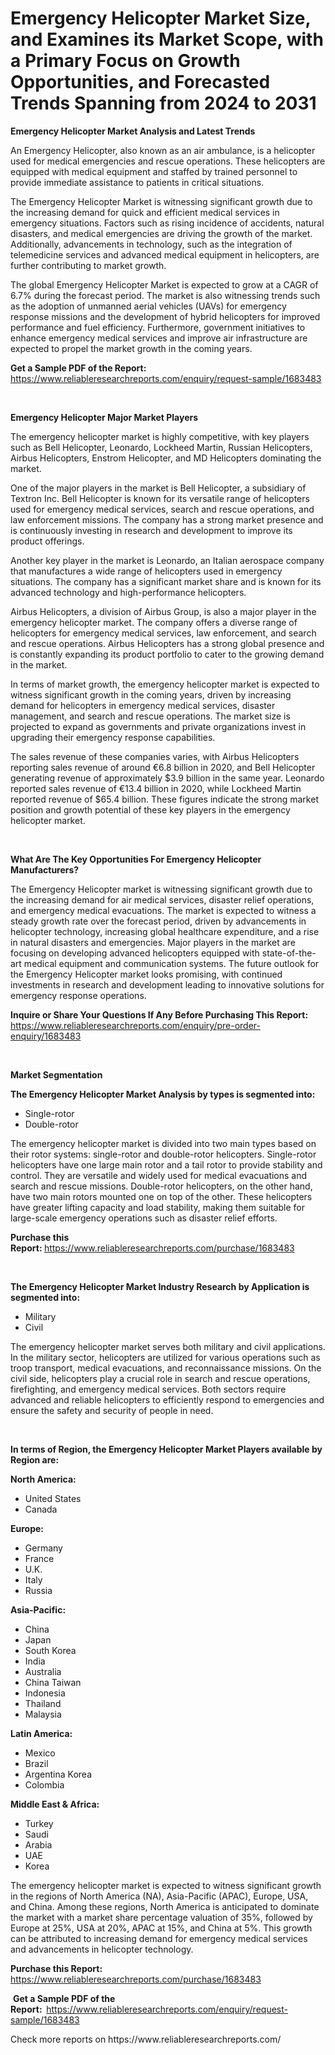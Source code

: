 <p><h1>Emergency Helicopter Market Size, and Examines its Market Scope, with a Primary Focus on Growth Opportunities, and Forecasted Trends Spanning from 2024 to 2031</h1></p><p><strong>Emergency Helicopter Market Analysis and Latest Trends</strong></p>
<p><p>An Emergency Helicopter, also known as an air ambulance, is a helicopter used for medical emergencies and rescue operations. These helicopters are equipped with medical equipment and staffed by trained personnel to provide immediate assistance to patients in critical situations.</p><p>The Emergency Helicopter Market is witnessing significant growth due to the increasing demand for quick and efficient medical services in emergency situations. Factors such as rising incidence of accidents, natural disasters, and medical emergencies are driving the growth of the market. Additionally, advancements in technology, such as the integration of telemedicine services and advanced medical equipment in helicopters, are further contributing to market growth.</p><p>The global Emergency Helicopter Market is expected to grow at a CAGR of 6.7% during the forecast period. The market is also witnessing trends such as the adoption of unmanned aerial vehicles (UAVs) for emergency response missions and the development of hybrid helicopters for improved performance and fuel efficiency. Furthermore, government initiatives to enhance emergency medical services and improve air infrastructure are expected to propel the market growth in the coming years.</p></p>
<p><strong>Get a Sample PDF of the Report:&nbsp;</strong> <a href="https://www.reliableresearchreports.com/enquiry/request-sample/1683483">https://www.reliableresearchreports.com/enquiry/request-sample/1683483</a></p>
<p>&nbsp;</p>
<p><strong>Emergency Helicopter Major Market Players</strong></p>
<p><p>The emergency helicopter market is highly competitive, with key players such as Bell Helicopter, Leonardo, Lockheed Martin, Russian Helicopters, Airbus Helicopters, Enstrom Helicopter, and MD Helicopters dominating the market. </p><p>One of the major players in the market is Bell Helicopter, a subsidiary of Textron Inc. Bell Helicopter is known for its versatile range of helicopters used for emergency medical services, search and rescue operations, and law enforcement missions. The company has a strong market presence and is continuously investing in research and development to improve its product offerings.</p><p>Another key player in the market is Leonardo, an Italian aerospace company that manufactures a wide range of helicopters used in emergency situations. The company has a significant market share and is known for its advanced technology and high-performance helicopters.</p><p>Airbus Helicopters, a division of Airbus Group, is also a major player in the emergency helicopter market. The company offers a diverse range of helicopters for emergency medical services, law enforcement, and search and rescue operations. Airbus Helicopters has a strong global presence and is constantly expanding its product portfolio to cater to the growing demand in the market.</p><p>In terms of market growth, the emergency helicopter market is expected to witness significant growth in the coming years, driven by increasing demand for helicopters in emergency medical services, disaster management, and search and rescue operations. The market size is projected to expand as governments and private organizations invest in upgrading their emergency response capabilities.</p><p>The sales revenue of these companies varies, with Airbus Helicopters reporting sales revenue of around €6.8 billion in 2020, and Bell Helicopter generating revenue of approximately $3.9 billion in the same year. Leonardo reported sales revenue of €13.4 billion in 2020, while Lockheed Martin reported revenue of $65.4 billion. These figures indicate the strong market position and growth potential of these key players in the emergency helicopter market.</p></p>
<p>&nbsp;</p>
<p><strong>What Are The Key Opportunities For Emergency Helicopter Manufacturers?</strong></p>
<p><p>The Emergency Helicopter market is witnessing significant growth due to the increasing demand for air medical services, disaster relief operations, and emergency medical evacuations. The market is expected to witness a steady growth rate over the forecast period, driven by advancements in helicopter technology, increasing global healthcare expenditure, and a rise in natural disasters and emergencies. Major players in the market are focusing on developing advanced helicopters equipped with state-of-the-art medical equipment and communication systems. The future outlook for the Emergency Helicopter market looks promising, with continued investments in research and development leading to innovative solutions for emergency response operations.</p></p>
<p><strong>Inquire or Share Your Questions If Any Before Purchasing This Report:</strong> <a href="https://www.reliableresearchreports.com/enquiry/pre-order-enquiry/1683483">https://www.reliableresearchreports.com/enquiry/pre-order-enquiry/1683483</a></p>
<p>&nbsp;</p>
<p><strong>Market Segmentation</strong></p>
<p><strong>The Emergency Helicopter Market Analysis by types is segmented into:</strong></p>
<p><ul><li>Single-rotor</li><li>Double-rotor</li></ul></p>
<p><p>The emergency helicopter market is divided into two main types based on their rotor systems: single-rotor and double-rotor helicopters. Single-rotor helicopters have one large main rotor and a tail rotor to provide stability and control. They are versatile and widely used for medical evacuations and search and rescue missions. Double-rotor helicopters, on the other hand, have two main rotors mounted one on top of the other. These helicopters have greater lifting capacity and load stability, making them suitable for large-scale emergency operations such as disaster relief efforts.</p></p>
<p><strong>Purchase this Report:&nbsp;</strong><a href="https://www.reliableresearchreports.com/purchase/1683483">https://www.reliableresearchreports.com/purchase/1683483</a></p>
<p>&nbsp;</p>
<p><strong>The Emergency Helicopter Market Industry Research by Application is segmented into:</strong></p>
<p><ul><li>Military</li><li>Civil</li></ul></p>
<p><p>The emergency helicopter market serves both military and civil applications. In the military sector, helicopters are utilized for various operations such as troop transport, medical evacuations, and reconnaissance missions. On the civil side, helicopters play a crucial role in search and rescue operations, firefighting, and emergency medical services. Both sectors require advanced and reliable helicopters to efficiently respond to emergencies and ensure the safety and security of people in need.</p></p>
<p>&nbsp;</p>
<p><strong>In terms of Region, the Emergency Helicopter Market Players available by Region are:</strong></p>
<p>
    <p> <strong> North America: </strong>
        <ul>
            <li>United States</li>
            <li>Canada</li>
        </ul>
        </p> 
    <p> <strong> Europe: </strong>
        <ul>
            <li>Germany</li>
            <li>France</li>
            <li>U.K.</li>
            <li>Italy</li>
            <li>Russia</li>
        </ul>
        </p> 
    <p> <strong> Asia-Pacific: </strong>
        <ul>
            <li>China</li>
            <li>Japan</li>
            <li>South Korea</li>
            <li>India</li>
            <li>Australia</li>
            <li>China Taiwan</li>
            <li>Indonesia</li>
            <li>Thailand</li>
            <li>Malaysia</li>
        </ul>
        </p> 
    <p> <strong> Latin America: </strong>
        <ul>
            <li>Mexico</li>
            <li>Brazil</li>
            <li>Argentina Korea</li>
            <li>Colombia</li>
        </ul>
        </p> 
    <p> <strong> Middle East & Africa: </strong>
        <ul>
            <li>Turkey</li>
            <li>Saudi</li>
            <li>Arabia</li>
            <li>UAE</li>
            <li>Korea</li>
        </ul>
    </p>
    </p>
<p><p>The emergency helicopter market is expected to witness significant growth in the regions of North America (NA), Asia-Pacific (APAC), Europe, USA, and China. Among these regions, North America is anticipated to dominate the market with a market share percentage valuation of 35%, followed by Europe at 25%, USA at 20%, APAC at 15%, and China at 5%. This growth can be attributed to increasing demand for emergency medical services and advancements in helicopter technology.</p></p>
<p><strong>Purchase this Report: </strong><a href="https://www.reliableresearchreports.com/purchase/1683483">https://www.reliableresearchreports.com/purchase/1683483</a></p>
<p>&nbsp;<strong>Get a Sample PDF of the Report:&nbsp;&nbsp;</strong><a href="https://www.reliableresearchreports.com/enquiry/request-sample/1683483">https://www.reliableresearchreports.com/enquiry/request-sample/1683483</a></p>
<p><strong></strong></p>
<p>Check more reports on https://www.reliableresearchreports.com/</p>